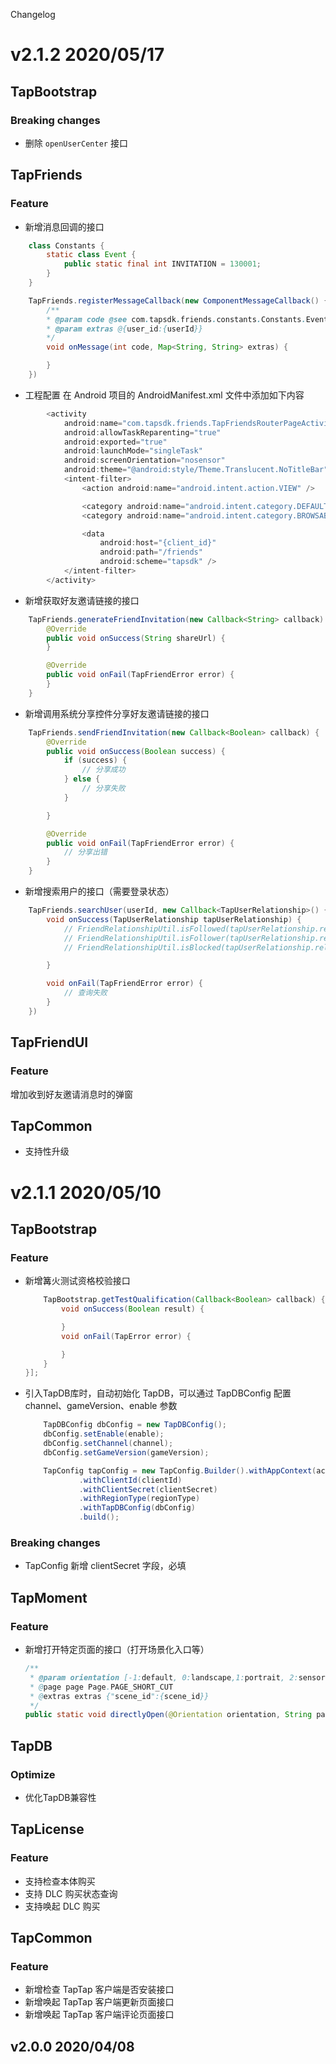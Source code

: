 Changelog
# v2.1.2 2020/05/17
## TapBootstrap
### Breaking changes
* 删除 `openUserCenter` 接口

## TapFriends
### Feature
* 新增消息回调的接口
``` java
    class Constants {
        static class Event {
            public static final int INVITATION = 130001;
        }
    }

    TapFriends.registerMessageCallback(new ComponentMessageCallback() {
        /**
        * @param code @see com.tapsdk.friends.constants.Constants.Event
        * @param extras @{user_id:{userId}}   
        */
        void onMessage(int code, Map<String, String> extras) {

        }
    })
```

* 工程配置
在 Android 项目的 AndroidManifest.xml 文件中添加如下内容
``` java
        <activity
            android:name="com.tapsdk.friends.TapFriendsRouterPageActivity"
            android:allowTaskReparenting="true"
            android:exported="true"
            android:launchMode="singleTask"
            android:screenOrientation="nosensor"
            android:theme="@android:style/Theme.Translucent.NoTitleBar">
            <intent-filter>
                <action android:name="android.intent.action.VIEW" />

                <category android:name="android.intent.category.DEFAULT" />
                <category android:name="android.intent.category.BROWSABLE" />

                <data
                    android:host="{client_id}"
                    android:path="/friends"
                    android:scheme="tapsdk" />
            </intent-filter>
        </activity>
```

* 新增获取好友邀请链接的接口
``` java
    TapFriends.generateFriendInvitation(new Callback<String> callback) {
        @Override
        public void onSuccess(String shareUrl) {
        }

        @Override
        public void onFail(TapFriendError error) {
        }
    }
```

* 新增调用系统分享控件分享好友邀请链接的接口
``` java
    TapFriends.sendFriendInvitation(new Callback<Boolean> callback) {
        @Override
        public void onSuccess(Boolean success) {
            if (success) {
                // 分享成功
            } else {
                // 分享失败
            }

        }

        @Override
        public void onFail(TapFriendError error) {
            // 分享出错
        }
    }
```

* 新增搜索用户的接口（需要登录状态）
``` java
    TapFriends.searchUser(userId, new Callback<TapUserRelationship>() {
        void onSuccess(TapUserRelationship tapUserRelationship) {
            // FriendRelationshipUtil.isFollowed(tapUserRelationship.relationship) 是否关注
            // FriendRelationshipUtil.isFollower(tapUserRelationship.relationship) 是否被关注
            // FriendRelationshipUtil.isBlocked(tapUserRelationship.relationship) sshi

        }

        void onFail(TapFriendError error) {
            // 查询失败
        }
    })
```

## TapFriendUI
### Feature
增加收到好友邀请消息时的弹窗

## TapCommon
* 支持性升级


# v2.1.1 2020/05/10

## TapBootstrap
### Feature
* 新增篝火测试资格校验接口
    ``` java
        TapBootstrap.getTestQualification(Callback<Boolean> callback) {
            void onSuccess(Boolean result) {

            }
            void onFail(TapError error) {

            }
        }
    }];
    ```
* 引入TapDB库时，自动初始化 TapDB，可以通过 TapDBConfig 配置 channel、gameVersion、enable 参数
    ``` java
        TapDBConfig dbConfig = new TapDBConfig();
        dbConfig.setEnable(enable);
        dbConfig.setChannel(channel);
        dbConfig.setGameVersion(gameVersion);

        TapConfig tapConfig = new TapConfig.Builder().withAppContext(activity)
                .withClientId(clientId)
                .withClientSecret(clientSecret)
                .withRegionType(regionType)
                .withTapDBConfig(dbConfig)
                .build();
    ```

### Breaking changes
* TapConfig 新增 clientSecret 字段，必填

## TapMoment

### Feature
* 新增打开特定页面的接口（打开场景化入口等） 
    ``` java
    /**
     * @param orientation [-1:default, 0:landscape,1:portrait, 2:sensor]
     * @page page Page.PAGE_SHORT_CUT
     * @extras extras {"scene_id":{scene_id}}
     */
    public static void directlyOpen(@Orientation orientation, String page, Map<String, String> extras)
    ```

## TapDB

### Optimize
* 优化TapDB兼容性

## TapLicense
### Feature
* 支持检查本体购买
* 支持 DLC 购买状态查询
* 支持唤起 DLC 购买

## TapCommon
### Feature
* 新增检查 TapTap 客户端是否安装接口
* 新增唤起 TapTap 客户端更新页面接口
* 新增唤起 TapTap 客户端评论页面接口

## v2.0.0 2020/04/08